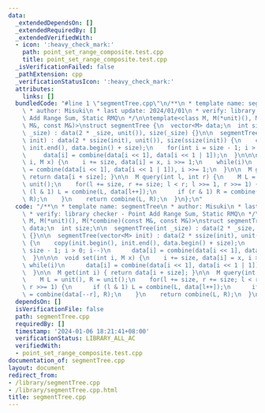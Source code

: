 ```yaml
---
data:
  _extendedDependsOn: []
  _extendedRequiredBy: []
  _extendedVerifiedWith:
  - icon: ':heavy_check_mark:'
    path: point_set_range_composite.test.cpp
    title: point_set_range_composite.test.cpp
  _isVerificationFailed: false
  _pathExtension: cpp
  _verificationStatusIcon: ':heavy_check_mark:'
  attributes:
    links: []
  bundledCode: "#line 1 \"segmentTree.cpp\"\n/**\n * template name: segmentTree\n\
    \ * author: Misuki\n * last update: 2024/01/01\n * verify: library checker - Point\
    \ Add Range Sum, Static RMQ\n */\n\ntemplate<class M, M(*unit)(), M(*combine)(const\
    \ M&, const M&)>\nstruct segmentTree {\n  vector<M> data;\n  int size;\n\n  segmentTree(int\
    \ _size) : data(2 * _size, unit()), size(_size) {}\n\n  segmentTree(vector<M>\
    \ init) : data(2 * ssize(init), unit()), size(ssize(init)) {\n    copy(init.begin(),\
    \ init.end(), data.begin() + size);\n    for(int i = size - 1; i > 0; i--)\n \
    \     data[i] = combine(data[i << 1], data[i << 1 | 1]);\n  }\n\n\n  void set(int\
    \ i, M x) {\n    i += size, data[i] = x, i >>= 1;\n    while(i)\n      data[i]\
    \ = combine(data[i << 1], data[i << 1 | 1]), i >>= 1;\n  }\n\n  M get(int i) {\
    \ return data[i + size]; }\n\n  M query(int l, int r) {\n    M L = unit(), R =\
    \ unit();\n    for(l += size, r += size; l < r; l >>= 1, r >>= 1) {\n      if\
    \ (l & 1) L = combine(L, data[l++]);\n      if (r & 1) R = combine(data[--r],\
    \ R);\n    }\n    return combine(L, R);\n  }\n};\n"
  code: "/**\n * template name: segmentTree\n * author: Misuki\n * last update: 2024/01/01\n\
    \ * verify: library checker - Point Add Range Sum, Static RMQ\n */\n\ntemplate<class\
    \ M, M(*unit)(), M(*combine)(const M&, const M&)>\nstruct segmentTree {\n  vector<M>\
    \ data;\n  int size;\n\n  segmentTree(int _size) : data(2 * _size, unit()), size(_size)\
    \ {}\n\n  segmentTree(vector<M> init) : data(2 * ssize(init), unit()), size(ssize(init))\
    \ {\n    copy(init.begin(), init.end(), data.begin() + size);\n    for(int i =\
    \ size - 1; i > 0; i--)\n      data[i] = combine(data[i << 1], data[i << 1 | 1]);\n\
    \  }\n\n\n  void set(int i, M x) {\n    i += size, data[i] = x, i >>= 1;\n   \
    \ while(i)\n      data[i] = combine(data[i << 1], data[i << 1 | 1]), i >>= 1;\n\
    \  }\n\n  M get(int i) { return data[i + size]; }\n\n  M query(int l, int r) {\n\
    \    M L = unit(), R = unit();\n    for(l += size, r += size; l < r; l >>= 1,\
    \ r >>= 1) {\n      if (l & 1) L = combine(L, data[l++]);\n      if (r & 1) R\
    \ = combine(data[--r], R);\n    }\n    return combine(L, R);\n  }\n};\n"
  dependsOn: []
  isVerificationFile: false
  path: segmentTree.cpp
  requiredBy: []
  timestamp: '2024-01-06 18:21:41+08:00'
  verificationStatus: LIBRARY_ALL_AC
  verifiedWith:
  - point_set_range_composite.test.cpp
documentation_of: segmentTree.cpp
layout: document
redirect_from:
- /library/segmentTree.cpp
- /library/segmentTree.cpp.html
title: segmentTree.cpp
---
```

